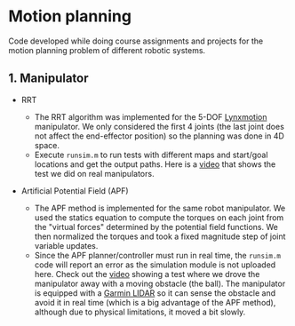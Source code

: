 # Motion planning

Code developed while doing course assignments and projects for the motion planning problem of different robotic systems.

## 1. Manipulator

- RRT
  - The RRT algorithm was implemented for the 5-DOF [Lynxmotion](http://www.lynxmotion.com/c-130-al5d.aspx) manipulator. We only considered the first 4 joints (the last joint does not affect the end-effector position) so the planning was done in 4D space. 
  - Execute `runsim.m` to run tests with different maps and start/goal locations and get the output paths. Here is a [video](https://drive.google.com/file/d/1eNW-7C3mYjRm3z8w2kxhpAuniF7FMIkW/view?usp=sharing) that shows the test we did on real manipulators.

- Artificial Potential Field (APF)
  - The APF method is implemented for the same robot manipulator. We used the statics equation to compute the torques on each joint from the "virtual forces" determined by the potential field functions. We then normalized the torques and took a fixed magnitude step of joint variable updates.
  - Since the APF planner/controller must run in real time, the `runsim.m` code will report an error as the simulation module is not uploaded here. Check out the [video](https://drive.google.com/file/d/1bQIEfGlHMuwrcpp-ZlB_OUZCivDLNGMd/view?usp=sharing) showing a test where we drove the manipulator away with a moving obstacle (the ball). The manipulator is equipped with a [Garmin LIDAR](https://www.sparkfun.com/products/15776) so it can sense the obstacle and avoid it in real time (which is a big advantage of the APF method), although due to physical limitations, it moved a bit slowly.
